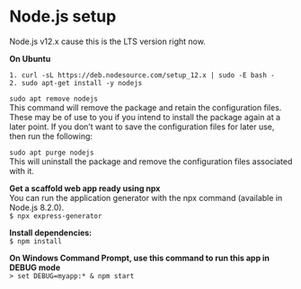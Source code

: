 # Node.js setup
Node.js v12.x cause this is the LTS version right now.

**On Ubuntu**
```
1. curl -sL https://deb.nodesource.com/setup_12.x | sudo -E bash -
2. sudo apt-get install -y nodejs
```

```sudo apt remove nodejs```</br>
This command will remove the package and retain the configuration files. These may be of use to you if you intend to install the package again at a later point. If you don’t want to save the configuration files for later use, then run the following:


```sudo apt purge nodejs```</br>
This will uninstall the package and remove the configuration files associated with it.

**Get a scaffold web app ready using npx**</br>
You can run the application generator with the npx command (available in Node.js 8.2.0).</br>
```$ npx express-generator```

**Install dependencies:**</br>
```$ npm install```

**On Windows Command Prompt, use this command to run this app in DEBUG mode**</br>
```> set DEBUG=myapp:* & npm start```
